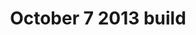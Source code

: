 ---
title: 'October 7 2013 build'
redirect_to:
  - 'https://discuss.pencil2d.org/t/october-7-2013-build/740'
---